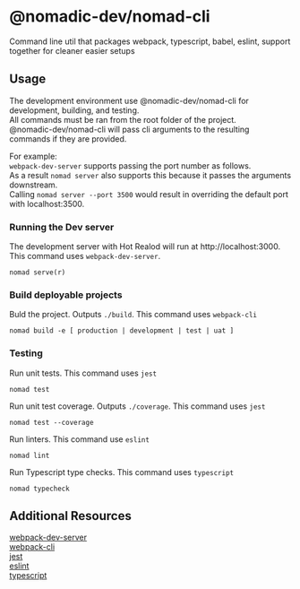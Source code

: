 # @nomadic-dev/nomad-cli
Command line util that packages webpack, typescript, babel, eslint, support together for cleaner easier setups

## Usage
The development environment use @nomadic-dev/nomad-cli for development, building, and testing.   
All commands must be ran from the root folder of the project.   
@nomadic-dev/nomad-cli will pass cli arguments to the resulting commands if they are provided.

For example:   
`webpack-dev-server` supports passing the port number as follows.   
As a result `nomad server` also supports this because it passes the arguments downstream.   
Calling `nomad server --port 3500` would result in overriding the default port with localhost:3500.

### Running the Dev server
The development server with Hot Realod will run at http://localhost:3000. This command uses `webpack-dev-server`.
```
nomad serve(r)
```

### Build deployable projects
Buld the project. Outputs `./build`. This command uses `webpack-cli`
```
nomad build -e [ production | development | test | uat ]
```

### Testing
Run unit tests. This command uses `jest`
```
nomad test
```
Run unit test coverage. Outputs `./coverage`. This command uses `jest`
```
nomad test --coverage
```
Run linters. This command use `eslint`
```
nomad lint
```
Run Typescript type checks. This command uses `typescript`
```
nomad typecheck
```

## Additional Resources
[webpack-dev-server](https://webpack.js.org/configuration/dev-server/)   
[webpack-cli](https://webpack.js.org/guides/production/#npm-scripts)   
[jest](https://jestjs.io/docs/en/cli)   
[eslint](https://eslint.org/docs/user-guide/command-line-interface)   
[typescript](https://www.typescriptlang.org/docs/handbook/compiler-options.html)   
